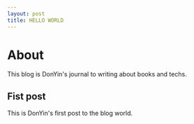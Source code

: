 ```yaml
---
layout: post
title: HELLO WORLD
---
```

# About
This blog is DonYin's journal to writing about books and techs.
## Fist post
This is DonYin's first post to the blog world.
